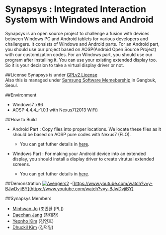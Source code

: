 # Synapsys : Integrated Interaction System with Windows and Android

Synapsys is an open source project to challenge a fusion with devices between Windows PC and Android tablets for various developers and challengers.
It consists of Windows and Android parts. For an Android part, you should use our project based on AOSP(Android Open Source Project)
with our customization codes. For an Windows part, you should use our program after installing it. You can use your existing extended display too. So it is your decision to take a virtual display driver or not.

##License
Synapsys is under [GPLv2 License](https://www.gnu.org/licenses/gpl-2.0.html)
<br>Also this is managed under [Samsung Software Memebership](http://www.secmem.org/) in Gangbuk, Seoul.

##Environment
- Windows7 x86
- AOSP 4.4.4_r1.0.1 with Nexus7(2013 WiFi)

##How to Build
- Android Part : Copy files into proper locations. We locate these files as it should be based on AOSP pure codes with Nexus7 (FLO).
  - You can get futher details in [here](https://github.com/TeamSynapsys/Synapsys/wiki/Framework-Build).

- Windows Part : For making your Android device into an extended display, you should install a display driver to create virutual extended screens. 
  - You can get futher details in [here](https://github.com/TeamSynapsys/Synapsys/wiki/Windows-Program-Install). 

##Demonstration
[![Avengers2](http://share.gifyoutube.com/y0eJLB.gif)](https://www.youtube.com/watch?v=y-BJwDvjiBY "Avengers2")
-[https://www.youtube.com/watch?v=y-BJwDvjiBY](https://www.youtube.com/watch?v=y-BJwDvjiBY) 

##Synapsys Members
- [Minhwan Jo](https://github.com/jominhwan) (조민환 [PL])
- [Daechan Jang](https://github.com/Beerholic) (장대찬)
- [Yeonho Kim](https://github.com/YeonhoKim) (김연호)
- [Dhuckil Kim](https://github.com/Dhuckilkim) (김덕일)
  
